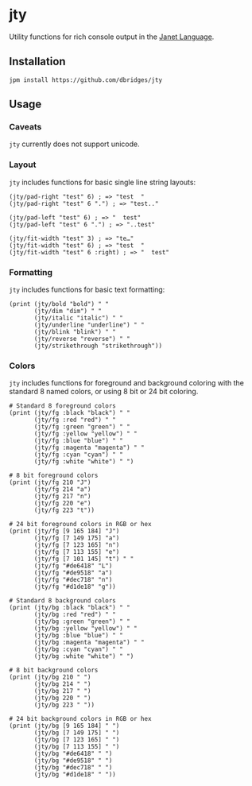 # jty

Utility functions for rich console output in the [Janet Language](https://janet-lang.org).

## Installation

`jpm install https://github.com/dbridges/jty`

## Usage

### Caveats

`jty` currently does not support unicode.

### Layout

`jty` includes functions for basic single line string layouts:

```janet
(jty/pad-right "test" 6) ; => "test  "
(jty/pad-right "test" 6 ".") ; => "test.."

(jty/pad-left "test" 6) ; => "  test"
(jty/pad-left "test" 6 ".") ; => "..test"

(jty/fit-width "test" 3) ; => "te…"
(jty/fit-width "test" 6) ; => "test  "
(jty/fit-width "test" 6 :right) ; => "  test"
```

### Formatting

`jty` includes functions for basic text formatting:
```janet
(print (jty/bold "bold") " "
       (jty/dim "dim") " "
       (jty/italic "italic") " "
       (jty/underline "underline") " "
       (jty/blink "blink") " "
       (jty/reverse "reverse") " "
       (jty/strikethrough "strikethrough"))
```

### Colors

`jty` includes functions for foreground and background coloring with the standard 8 named colors, or using 8 bit or 24 bit coloring.

```janet
# Standard 8 foreground colors
(print (jty/fg :black "black") " "
       (jty/fg :red "red") " "
       (jty/fg :green "green") " "
       (jty/fg :yellow "yellow") " "
       (jty/fg :blue "blue") " "
       (jty/fg :magenta "magenta") " "
       (jty/fg :cyan "cyan") " "
       (jty/fg :white "white") " ")

# 8 bit foreground colors
(print (jty/fg 210 "J")
       (jty/fg 214 "a")
       (jty/fg 217 "n")
       (jty/fg 220 "e")
       (jty/fg 223 "t"))

# 24 bit foreground colors in RGB or hex
(print (jty/fg [9 165 184] "J")
       (jty/fg [7 149 175] "a")
       (jty/fg [7 123 165] "n")
       (jty/fg [7 113 155] "e")
       (jty/fg [7 101 145] "t") " "
       (jty/fg "#de6418" "L")
       (jty/fg "#de9518" "a")
       (jty/fg "#dec718" "n")
       (jty/fg "#d1de18" "g"))

# Standard 8 background colors
(print (jty/bg :black "black") " "
       (jty/bg :red "red") " "
       (jty/bg :green "green") " "
       (jty/bg :yellow "yellow") " "
       (jty/bg :blue "blue") " "
       (jty/bg :magenta "magenta") " "
       (jty/bg :cyan "cyan") " "
       (jty/bg :white "white") " ")

# 8 bit background colors
(print (jty/bg 210 " ")
       (jty/bg 214 " ")
       (jty/bg 217 " ")
       (jty/bg 220 " ")
       (jty/bg 223 " "))

# 24 bit background colors in RGB or hex
(print (jty/bg [9 165 184] " ")
       (jty/bg [7 149 175] " ")
       (jty/bg [7 123 165] " ")
       (jty/bg [7 113 155] " ")
       (jty/bg "#de6418" " ")
       (jty/bg "#de9518" " ")
       (jty/bg "#dec718" " ")
       (jty/bg "#d1de18" " "))
```

